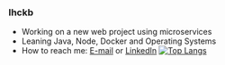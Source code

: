 ### lhckb

- Working on a new web project using microservices
- Leaning Java, Node, Docker and Operating Systems
- How to reach me: [E-mail](luis.carv.cruz@gmail.com) or [LinkedIn](https://linkedin.com/lhckb)
[![Top Langs](https://github-readme-stats.vercel.app/api/top-langs/?username=lhckb&langs_count=10)](https://github.com/anuraghazra/github-readme-stats)
